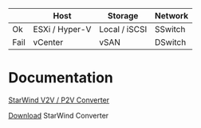 |  | Host | Storage | Network |
| --- | --- | --- | --- |
| Ok | ESXi / Hyper-V | Local / iSCSI | SSwitch |
| Fail | vCenter | vSAN | DSwitch |

# Documentation
[StarWind V2V / P2V Converter](https://www.starwindsoftware.com/starwind-v2v-converter)

[Download](https://www.starwindsoftware.com/tmplink/starwindconverter.exe) StarWind Converter
